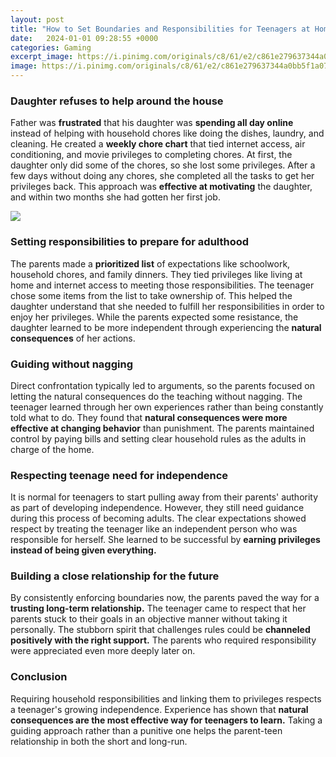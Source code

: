 ```yaml
---
layout: post
title: "How to Set Boundaries and Responsibilities for Teenagers at Home"
date:   2024-01-01 09:28:55 +0000
categories: Gaming
excerpt_image: https://i.pinimg.com/originals/c8/61/e2/c861e279637344a0bb5f1a072350188d.jpg
image: https://i.pinimg.com/originals/c8/61/e2/c861e279637344a0bb5f1a072350188d.jpg
---
```


### Daughter refuses to help around the house
Father was **frustrated** that his daughter was **spending all day online** instead of helping with household chores like doing the dishes, laundry, and cleaning. He created a **weekly chore chart** that tied internet access, air conditioning, and movie privileges to completing chores. At first, the daughter only did some of the chores, so she lost some privileges. After a few days without doing any chores, she completed all the tasks to get her privileges back. This approach was **effective at motivating** the daughter, and within two months she had gotten her first job.

![](https://i.pinimg.com/originals/c8/61/e2/c861e279637344a0bb5f1a072350188d.jpg)
### Setting responsibilities to prepare for adulthood  
The parents made a **prioritized list** of expectations like schoolwork, household chores, and family dinners. They tied privileges like living at home and internet access to meeting those responsibilities. The teenager chose some items from the list to take ownership of. This helped the daughter understand that she needed to fulfill her responsibilities in order to enjoy her privileges. While the parents expected some resistance, the daughter learned to be more independent through experiencing the **natural consequences** of her actions.
### Guiding without nagging
Direct confrontation typically led to arguments, so the parents focused on letting the natural consequences do the teaching without nagging. The teenager learned through her own experiences rather than being constantly told what to do. They found that **natural consequences were more effective at changing behavior** than punishment. The parents maintained control by paying bills and setting clear household rules as the adults in charge of the home.  
### Respecting teenage need for independence
It is normal for teenagers to start pulling away from their parents' authority as part of developing independence. However, they still need guidance during this process of becoming adults. The clear expectations showed respect by treating the teenager like an independent person who was responsible for herself. She learned to be successful by **earning privileges instead of being given everything.**
### Building a close relationship for the future  
By consistently enforcing boundaries now, the parents paved the way for a **trusting long-term relationship.** The teenager came to respect that her parents stuck to their goals in an objective manner without taking it personally. The stubborn spirit that challenges rules could be **channeled positively with the right support.** The parents who required responsibility were appreciated even more deeply later on.
### Conclusion
Requiring household responsibilities and linking them to privileges respects a teenager's growing independence. Experience has shown that **natural consequences are the most effective way for teenagers to learn.** Taking a guiding approach rather than a punitive one helps the parent-teen relationship in both the short and long-run.